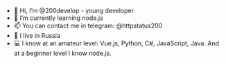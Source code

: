 - 👋 Hi, I’m @200develop - young developer
- 🌱 I’m currently learning node.js
- 📫 You can contact me in telegram: @httpstatus200
- 🏡 I live in Russia
- 💻 I know at an amateur level: Vue.js, Python, C#, JavaScript, Java. And at a beginner level I know node.js.
